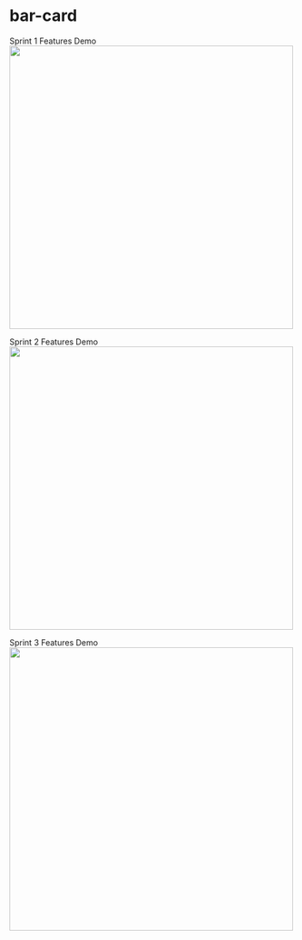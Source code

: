 # bar-card
Sprint 1 Features Demo  
<img src="https://github.com/Barlow1/bar-card/blob/master/demo/BarCardRegistrationDemo.gif" height="500px">

Sprint 2 Features Demo  
<img src="https://github.com/Barlow1/bar-card/blob/master/demo/bar_card_sprint_two_demo.gif" height="500px">

Sprint 3 Features Demo  
<img src="https://github.com/Barlow1/bar-card/blob/master/demo/BarCardSprintThreeDemo.gif" height="500px">
